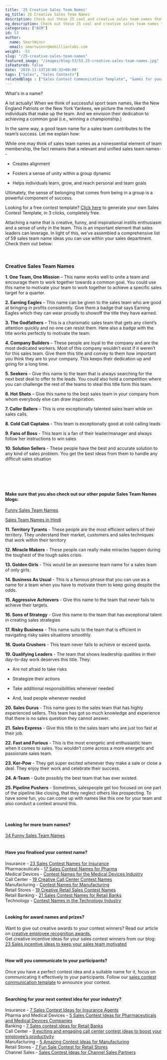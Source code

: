 ```yaml
---
title: '25 Creative Sales Team Names'
og_title: 25 Creative Sales Team Names
description: Check out these 25 cool and creative sales team names that can unite your team and lead to more sales.
og_description: Check out these 25 cool and creative sales team names that can unite your team and lead to more sales.
categories: ["ACM"]
id: 53
author:
  name: SmartWinnr
  email: smartwinnr@mobillionlabs.com
weight: -53
slug: "/25-creative-sales-team-names"
featured_image: "/images/blog-53/53.25-creative-sales-team-names.jpg"
isFeatured: false
date: '2019-11-13T10:00:32+08:00'
tags: ["Sales", "Sales Contests"]
relatedBlogs : ["Sales Contest Communication Template", "Games for your Offsite", "Top 20 Sales Contest Names", "8 Tips to Create your Sales Contests around March Madness", "5 Sales Contests for your Next Sales Onboarding Process", "23 Sales incentive ideas to keep your sales team motivated", "Funny Sales Team Names", "Creative Employee Recognition Award Names", "How to Launch a Sales Contest", "‘Work from Home Warriors’: Sales Training Game for Remote Sales Teams"]
---
```


<p>What's in a name?</p>

A lot actually! When we think of successful sport team names, like the New England Patriots or the New York Yankees, we picture the motivated individuals that make up the team. And we envision their dedication to achieving a common goal (i.e., winning a championship.)

In the same way, a good team name for a sales team contributes to the team’s success. Let me explain how:

While one may think of sales team names as a nonessential element of team membership, the fact remains that a relevant and unified sales team names--

* Creates alignment 

* Fosters a sense of unity within a group dynamic

* Helps individuals learn, grow, and reach personal and team goals 

Ultimately, the sense of belonging that comes from being in a group is a powerful component of success.

<div class="ml_pro_tip ml-margin-bottom20">
  Looking for a free contest template? <a href="https://tools.smartwinnr.com" target="_blank" class="ml_custom_link">Click here</a> to generate your own <span class="ml_text_bold">Sales Contest Template</span>, in 3 clicks, completely free.
</div>

Attaching a name that is creative, funny, and inspirational instills enthusiasm and a sense of unity in the team. This is an important element that sales leaders can leverage. In light of this, we’ve assembled a comprehensive list of 59 sales team name ideas you can use within your sales department. Check them out below:

<br>

### **Creative Sales Team Names**

**1. One Team, One Mission** – This name works well to unite a team and encourage them to work together towards a common goal. You could use this name to motivate your team to work together to achieve a specific sales target for a quarter.

**2. Earning Eagles** – This name can be given to the sales team who are good at bringing in profits consistently. Give them a badge that says Earning Eagles which they can wear proudly to showoff the title they have earned.

**3. The Godfathers** – This is a charismatic sales team that gets any client’s attention quickly and no one can resist them. Here also a badge with the title works perfectly to motivate the team.

**4. Company Builders** – These people are loyal to the company and are the most dedicated workers. Most of this company wouldn’t exist if it weren’t for this sales team. Give them this title and convey to them how important you think they are to your company. This keeps their dedication up and going for a long time.

**5. Seekers** – Give this name to the team that is always searching for the next best deal to offer to the leads. You could also hold a competition where you can challenge the rest of the teams to steal this title form this team.

**6. Hot Shots** – Give this name to the best sales team in your company from whom everybody else can draw inspiration.
 
**7. Caller Ballers** – This is one exceptionally talented sales team while on sales calls.

**8. Cold Call Captains** - This team is exceptionally good at cold calling leads

**9. Fans of Boss** - This team is a fan of their leader/manager and always follow her instructions to win sales

**10. Solution Sellers** - These people have the best and accurate solution to any kind of sales problem. You get the best ideas from them to handle any difficult sales situation

<br>

<!-- <a href="https://offers.smartwinnr.com/sales-team-logos-and-names/" target="_blank"><img class="" alt="" src="/images/Sales Team Logos.png" class="ml-padding-top0 ml-padding-bottom0"></a> -->
<a href="https://tools.smartwinnr.com" target="_blank"><img class="" alt="" src="/images/ToolsBanner.png" class="ml-padding-top0 ml-padding-bottom0"></a>


<br>

#### **Make sure that you also check out our other popular Sales Team Names blogs:**

<a href="https://www.smartwinnr.com/post/funny-sales-team-names/" target="_blank" class="ml_custom_link">Funny Sales Team Names</a>

<a href="https://www.smartwinnr.com/post/sales-contest-names-in-hindi/" target="_blank" class="ml_custom_link">Sales Team Names in Hindi</a>

**11. Territory Tyrants** - These people are the most efficient sellers of their territory. They understand their market, customers and sales techniques that work within their territory

**12. Miracle Makers** - These people can really make miracles happen during the toughest of the tough sales crisis.

**13. Golden Girls** - This would be an awesome team name for a sales team of only girls.

**14. Business As Usual** - This is a famous phrase that you can use as a name for a team when you have to motivate them to keep going despite the odds.

**15. Aggressive Achievers** - Give this name to the team that never fails to achieve their targets.

**16. Sons of Strategy** - Give this name to the team that has exceptional talent in creating sales strategies

**17. Risky Business** - This name suits to the team that is efficient in navigating risky sales situations smoothly.

**18. Quota Crushers** - This team never fails to achieve or exceed quota.

**19. Qualifying Leaders** - The team that shows leadership qualities in their day-to-day work deserves this title. They:

  * Are not afraid to take risks

  * Strategize their actions

  * Take additional responsibilities whenever needed

  * And, lead people whenever needed

**20. Sales Gurus** - This name goes to the sales team that has highly experienced sellers. This team has got so much knowledge and experience that there is no sales question they cannot answer.

**21. Sales Express** - Give this title to the sales team who are just too fast at their job.

**22. Fast and Furious** - This is the most energetic and enthusiastic team when it comes to sales. You wouldn’t come across a more energetic and passionate sales team.

**23. Ker-Pow** - They get super excited whenever they make a sale or close a deal. They enjoy their work and celebrate their success.

**24. A-Team** - Quite possibly the best team that has ever existed.

**25. Pipeline Pushers** - Sometimes, salespeople get too focused on one part of the pipeline like closing, that they neglect others like prospecting. To have some fun, you can come up with names like this one for your team and also conduct a contest around this.

<br>

<!-- #### **Other Helpful Information**

<div class="ml-margin-bottom10"><span class="ml_text_italic">Planned some amazing contests for your sales teams? Pick a perfect name for your contests from our article: </span> <a href="https://www.smartwinnr.com/post/top-20-sales-contest-names/" target="_blank" class="ml_custom_link ml_text_italic">Top 20 Sales Contest Names</a></div>

<div class="ml-margin-bottom10"><span class="ml_text_italic">Spark interest and enthusiasm amongst your audience about the contest by communicating it effectively to them. Follow our </span> <a href="https://www.smartwinnr.com/post/sales-contest-communication-template/" target="_blank" class="ml_custom_link ml_text_italic">sales contest communication template</a> to announce your contest</div>

<div class="ml-margin-bottom10"><span class="ml_text_italic">Looking for creative award names for your contest winners? Check out our article: </span> <a href="https://smartwinnr.com/post/creative-employee-recognition-award-names/" target="_blank" class="ml_custom_link ml_text_italic">Creative Employee Recognition Award Names</a></div>

Looking for sales contest names that are specific to your industry? We have got you covered! Check out these links below:

<div class="ml_text_italic ml-margin-bottom10">Insurance - <a href="https://smartwinnr.com/post/23-sales-contest-names-for-insurance" target="_blank" class="ml_custom_link">23 Sales Contest Names for Insurance</a></div>

<div class="ml_text_italic ml-margin-bottom10">Pharmaceuticals - <a href="https://smartwinnr.com/post/17-sales-contest-names-for-pharma/" target="_blank" class="ml_custom_link">17 Sales Contest Names for Pharma</a></div>

<div class="ml_text_italic ml-margin-bottom10">Medical Devices - <a href="https://smartwinnr.com/post/contest-names-for-the-medical-devices-industry/" target="_blank" class="ml_custom_link">Contest Names for the Medical Devices Industry</a></div>

<div class="ml_text_italic ml-margin-bottom10">Call Center - <a href="https://smartwinnr.com/post/19-creative-call-center-contest-names/" target="_blank" class="ml_custom_link">19 Creative Call Center Contest Names</a></div>

<div class="ml_text_italic ml-margin-bottom10">Manufacturing - <a href="https://smartwinnr.com/post/contest-names-for-manufacturing/" target="_blank" class="ml_custom_link">Contest Names for Manufacturing</a></div>

<div class="ml_text_italic ml-margin-bottom10">Retail Stores - <a href="https://smartwinnr.com/post/19-creative-retail-sales-contest-names/" target="_blank" class="ml_custom_link">19 Creative Retail Sales Contest Names</a></div>

<div class="ml_text_italic ml-margin-bottom10">Retail Banking - <a href="https://smartwinnr.com/post/21-sales-contest-names-for-retail-banks/" target="_blank" class="ml_custom_link">21 Sales Contest Names for Retail Banks</a></div>

<div class="ml_text_italic ml-margin-bottom10">Technology - <a href="https://smartwinnr.com/post/contest-names-in-the-technology-industry/" target="_blank" class="ml_custom_link">Contest Names in the Technology Industry</a></div> -->

#### **Looking for more team names?**

<div class="ml-margin-bottom10"><a href="https://www.smartwinnr.com/post/funny-sales-team-names/" target="_blank" class="ml_custom_link">34 Funny Sales Team Names</a></div>

<br>

#### **Have you finalised your contest name?**

<div class="ml-margin-bottom10">Insurance - <a href="https://smartwinnr.com/post/23-sales-contest-names-for-insurance" target="_blank" class="ml_custom_link">23 Sales Contest Names for Insurance</a></div>

<div class="ml-margin-bottom10">Pharmaceuticals - <a href="https://smartwinnr.com/post/17-sales-contest-names-for-pharma/" target="_blank" class="ml_custom_link">17 Sales Contest Names for Pharma</a></div>

<div class="ml-margin-bottom10">Medical Devices - <a href="https://smartwinnr.com/post/contest-names-for-the-medical-devices-industry/" target="_blank" class="ml_custom_link">Contest Names for the Medical Devices Industry</a></div>

<div class="ml-margin-bottom10">Call Center - <a href="https://smartwinnr.com/post/19-creative-call-center-contest-names/" target="_blank" class="ml_custom_link">19 Creative Call Center Contest Names</a></div>

<div class="ml-margin-bottom10">Manufacturing - <a href="https://smartwinnr.com/post/contest-names-for-manufacturing/" target="_blank" class="ml_custom_link">Contest Names for Manufacturing</a></div>

<div class="ml-margin-bottom10">Retail Stores - <a href="https://smartwinnr.com/post/19-creative-retail-sales-contest-names/" target="_blank" class="ml_custom_link">19 Creative Retail Sales Contest Names</a></div>

<div class="ml-margin-bottom10">Retail Banking - <a href="https://smartwinnr.com/post/21-sales-contest-names-for-retail-banks/" target="_blank" class="ml_custom_link">21 Sales Contest Names for Retail Banks</a></div>

<div class="ml-margin-bottom10">Technology - <a href="https://smartwinnr.com/post/contest-names-in-the-technology-industry/" target="_blank" class="ml_custom_link">Contest Names in the Technology Industry</a></div>

<br>

#### **Looking for award names and prizes?**

<div class="ml-margin-bottom10">Want to give out creative awards to your contest winners? Read our article on <a href="https://www.smartwinnr.com/post/creative-employee-recognition-award-names/" target="_blank" class="ml_custom_link">creative employee recognition awards.</a></div>

<div class="ml-margin-bottom10">Get creative incentive ideas for your sales contest winners from our blog: <a href="https://www.smartwinnr.com/post/sales-incentive-ideas-to-keep-your-sales-team-motivated/" target="_blank" class="ml_custom_link">23 Sales incentive ideas to keep your sales team motivated</a></div>

<br>

#### **How will you communicate to your participants?**

<div class="ml-margin-bottom10">Once you have a perfect contest idea and a suitable name for it, focus on communicating it effectively to your participants. Follow our <a href="https://www.smartwinnr.com/post/sales-contest-communication-template/" target="_blank" class="ml_custom_link">sales contest communication template</a> to announce your contest.</div>

<br>

#### **Searching for your next contest idea for your industry?**

<div class="ml-margin-bottom10">Insurance - <a href="https://www.smartwinnr.com/post/sales-contests-for-the-insurance-agents/" target="_blank" class="ml_custom_link">7 Sales Contest Ideas for Insurance Agents</a></div>

<div class="ml-margin-bottom10">Pharma and Medical Devices - <a href="https://www.smartwinnr.com/post/5-sales-contests-for-pharma-and-medical-device-companies/" target="_blank" class="ml_custom_link">5 Sales Contest Ideas for Pharmaceuticals and Medical Devices Companies</a></div>

<div class="ml-margin-bottom10">Banking - <a href="https://www.smartwinnr.com/post/7-sales-contests-for-retail-banks/" target="_blank" class="ml_custom_link">7 Sales contest ideas for Retail Banks</a></div>

<div class="ml-margin-bottom10">Call Center - <a href="https://www.smartwinnr.com/post/9-exciting-and-engaging-call-center-contest-ideas-to-boost-your-employee-productivity/" target="_blank" class="ml_custom_link">9 exciting and engaging call center contest ideas to boost your employee’s productivity</a></div>

<div class="ml-margin-bottom10">Manufacturing - <a href="https://www.smartwinnr.com/post/5-amazing-contest-ideas-for-manufacturing-units/" target="_blank" class="ml_custom_link">5 Amazing Contest Ideas for Manufacturing</a></div>

<div class="ml-margin-bottom10">Retail Stores - <a href="https://www.smartwinnr.com/post/7-fun-sales-contests-for-retail-stores/" target="_blank" class="ml_custom_link">7 Fun Sale Contest for Retail Stores</a></div>

<div class="ml-margin-bottom10">Channel Sales - <a href="https://www.smartwinnr.com/post/sales-contest-ideas-for-channel-sales-partners/" target="_blank" class="ml_custom_link">Sales Contest Ideas for Channel Sales Partners</a></div>
